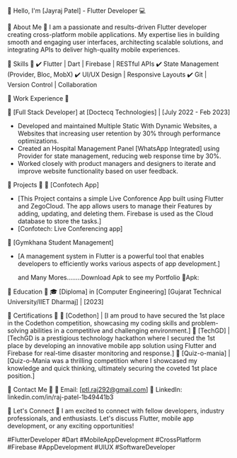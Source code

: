 👋 Hello, I'm [Jayraj Patel] - Flutter Developer 💻

🔹 About Me 🔹
I am a passionate and results-driven Flutter developer creating cross-platform mobile applications. My expertise lies in building smooth and engaging user interfaces, architecting scalable solutions, and integrating APIs to deliver high-quality mobile experiences.

🔹 Skills 🔹
✔️ Flutter | Dart | Firebase | RESTful APIs
✔️ State Management (Provider, Bloc, MobX)
✔️ UI/UX Design | Responsive Layouts
✔️ Git | Version Control | Collaboration

🔹 Work Experience 🔹

📍 [Full Stack Developer] at [Doctecq Technologies] | [July 2022 - Feb 2023]
- Developed and maintained Multiple Static With Dynamic Websites, a Websites that increasing user retention by 30% through performance optimizations.
- Created an Hospital Management Panel [WhatsApp Integrated] using Provider for state management, reducing web response time by 30%.
- Worked closely with product managers and designers to iterate and improve website functionality based on user feedback.

🔹 Projects 🔹
📱 [Confotech App]
- [This Project contains a simple Live Conforence App built using Flutter and ZegoCloud. The app allows users to manage their Features by adding, updating, and deleting them. Firebase is used as the Cloud database to store the tasks.]
- [Confotech: Live Conferencing app]

📱 [Gymkhana Student Management]
- [A management system in Flutter is a powerful tool that enables developers to efficiently works various aspects of app development.]

  and Many Mores........Download Apk to see my Portfolio
  📱Apk:

🔹 Education 🔹
🎓 [Diploma] in [Computer Engineering]
[Gujarat Technical University/IIET Dharmaj] | [2023]

🔹 Certifications 🔹
📜 [Codethon] | [I am proud to have secured the 1st place in the Codethon competition, showcasing my coding skills and problem-solving abilities in a competitive and challenging environment.]
📜 [TechGD] | [TechGD is a prestigious technology hackathon where I secured the 1st place by developing an innovative mobile app solution using Flutter and Firebase for real-time disaster monitoring and response.]
📜 [Quiz-o-mania] | [Quiz-o-Mania was a thrilling competition where I showcased my knowledge and quick thinking, ultimately securing the coveted 1st place position.]

🔹 Contact Me 🔹
📧 Email: [ptl.raj292@gmail.com]
🔗 LinkedIn: linkedin.com/in/raj-patel-1b49441b3

🔹 Let's Connect 🔹
I am excited to connect with fellow developers, industry professionals, and enthusiasts. Let's discuss Flutter, mobile app development, or any exciting opportunities!

#FlutterDeveloper #Dart #MobileAppDevelopment #CrossPlatform #Firebase #AppDevelopment #UIUX #SoftwareDeveloper

